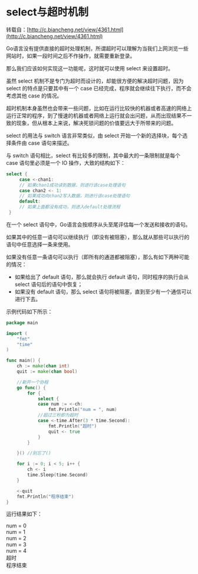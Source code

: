 # select与超时机制

转载自：[http://c.biancheng.net/view/4361.html](http://c.biancheng.net/view/4361.html)

Go语言没有提供直接的超时处理机制，所谓超时可以理解为当我们上网浏览一些网站时，如果一段时间之后不作操作，就需要重新登录。

那么我们应该如何实现这一功能呢，这时就可以使用 select 来设置超时。

虽然 select 机制不是专门为超时而设计的，却能很方便的解决超时问题，因为 select 的特点是只要其中有一个 case 已经完成，程序就会继续往下执行，而不会考虑其他 case 的情况。

超时机制本身虽然也会带来一些问题，比如在运行比较快的机器或者高速的网络上运行正常的程序，到了慢速的机器或者网络上运行就会出问题，从而出现结果不一致的现象，但从根本上来说，解决死锁问题的价值要远大于所带来的问题。

select 的用法与 switch 语言非常类似，由 select 开始一个新的选择块，每个选择条件由 case 语句来描述。

与 switch 语句相比，select 有比较多的限制，其中最大的一条限制就是每个 case 语句里必须是一个 IO 操作，大致的结构如下：

```go
select {
     case <-chan1:
     // 如果chan1成功读到数据，则进行该case处理语句
     case chan2 <- 1:
     // 如果成功向chan2写入数据，则进行该case处理语句
     default:
     // 如果上面都没有成功，则进入default处理流程
 }
```

 在一个 select 语句中，Go语言会按顺序从头至尾评估每一个发送和接收的语句。

如果其中的任意一语句可以继续执行（即没有被阻塞），那么就从那些可以执行的语句中任意选择一条来使用。

 如果没有任意一条语句可以执行（即所有的通道都被阻塞），那么有如下两种可能的情况：

*  如果给出了 default 语句，那么就会执行 default 语句，同时程序的执行会从 select 语句后的语句中恢复；
*  如果没有 default 语句，那么 select 语句将被阻塞，直到至少有一个通信可以进行下去。

 示例代码如下所示：

```go
package main

import (
    "fmt"
    "time"
)

func main() {
    ch := make(chan int)
    quit := make(chan bool)

    //新开一个协程
    go func() {
        for {
            select {
            case num := <-ch:
                fmt.Println("num = ", num)
            //超过三秒即为超时    
            case <-time.After(3 * time.Second):
                fmt.Println("超时")
                quit <- true
            }
        }

    }() //别忘了()

    for i := 0; i < 5; i++ {
        ch <- i
        time.Sleep(time.Second)
    }

    <-quit
    fmt.Println("程序结束")
}
```

 运行结果如下：

 num =  0  
 num =  1  
 num =  2  
 num =  3  
 num =  4  
 超时  
 程序结束

